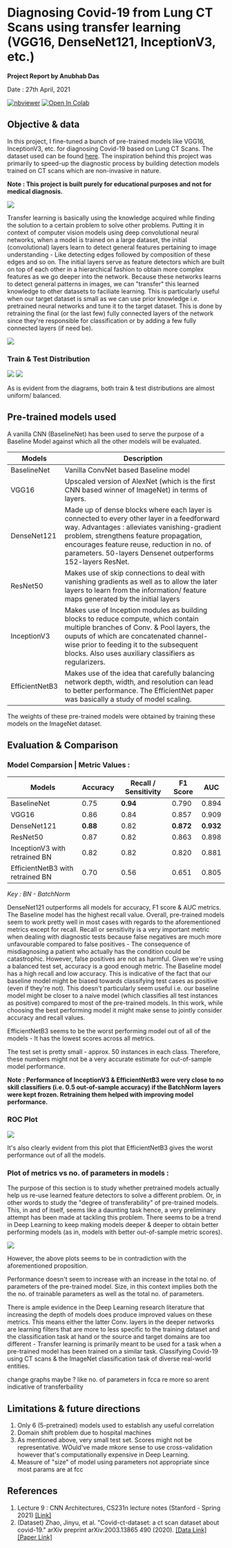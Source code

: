 # Diagnosing Covid-19 from Lung CT Scans using transfer learning (VGG16, DenseNet121, InceptionV3, etc.)

**Project Report by Anubhab Das** 

Date : 27th April, 2021

[![nbviewer](https://img.shields.io/badge/render-nbviewer-orange.svg)](https://nbviewer.jupyter.org/github/anubhabdaserrr/lung-ct-scan-covid-pred-transfer-learn/blob/main/lung_ct_scan_covid_pred_nb.ipynb)
[![Open In Colab](https://colab.research.google.com/assets/colab-badge.svg)](https://colab.research.google.com/github/anubhabdaserrr/lung-ct-scan-covid-pred-transfer-learn/blob/main/lung_ct_scan_covid_pred_nb.ipynb)

## Objective & data

In this project, I fine-tuned a bunch of pre-trained models like VGG16, InceptionV3, etc. for diagnosing Covid-19 based on Lung CT Scans. The dataset used can be found [here](https://www.kaggle.com/luisblanche/covidct). The inspiration behind this project was primarily to speed-up the diagnostic process by building detection models trained on CT scans which are non-invasive in nature.

**Note : This project is built purely for educational purposes and not for medical diagnosis.**

![](./misc/imgs_ct_scans.png)

Transfer learning is basically using the knowledge acquired while finding the solution to a certain problem to solve other problems. Putting it in context of computer vision models using deep convolutional neural networks, when a model is trained on a large dataset, the initial (convolutional) layers learn to detect general features pertaining to image understanding - Like detecting edges followed by composition of these edges and so on. The initial layers serve as feature detectors which are built on top of each other in a hierarchical fashion to obtain more complex features as we go deeper into the network. Because these networks learns to detect general patterns in images, we can "transfer" this learned knowledge to other datasets to faciliate learning. This is particularly useful when our target dataset is small as we can use prior knowledge i.e. pretrained neural networks and tune it to the target dataset. This is done by retraining the final (or the last few) fully connected layers of the network since they're responsible for classification or by adding a few fully connected layers (if need be).

![](./misc/transfer_learn_net.png)

### Train & Test Distribution

![](./misc/train_distrib.png) ![](./misc/test_distrib.png)

As is evident from the diagrams, both train & test distributions are almost uniform/ balanced.

## Pre-trained models used

A vanilla CNN (BaselineNet) has been used to serve the purpose of a Baseline Model against which all the other models will be evaluated.

| Models         	| Description 	| 
|----------------	|----------	|
| BaselineNet    	| Vanilla ConvNet based Baseline model     	|
| VGG16          	| Upscaled version of AlexNet (which is the first CNN based winner of ImageNet) in terms of layers.	|
| DenseNet121    	| Made up of dense blocks where each layer is connected to every other layer in a feedforward way. Advantages :  alleviates vanishing-gradient problem, strengthens feature propagation, encourages feature reuse, reduction in no. of parameters. 50-layers Densenet outperforms 152-layers ResNet.  	|
| ResNet50       	| Makes use of skip connections to deal with vanishing gradients as well as to allow the later layers to learn from the information/ feature maps generated by the initial layers     	|
| InceptionV3    	| Makes use of Inception modules as building blocks to reduce compute, which contain multiple branches of Conv. & Pool layers, the ouputs of which are concatenated channel-wise prior to feeding it to the subsequent blocks. Also uses auxiliary classifiers as regularizers.    	|
| EfficientNetB3 	|  Makes use of the idea that carefully balancing network depth, width, and resolution can lead to better performance. The EfficientNet paper was basically a study of model scaling.   	|

The weights of these pre-trained models were obtained by training these models on the ImageNet dataset.

## Evaluation & Comparison

### Model Comparsion | Metric Values : 

| Models         	                  | Accuracy 	| Recall / Sensitivity 	| F1 Score 	| AUC   	|
|----------------	                  |----------	|----------------------	|----------	|-------	|
| BaselineNet    	                  | 0.75     	| **0.94**                 	| 0.790    	| 0.894 	|
| VGG16          	                  | 0.86     	| 0.84                 	| 0.857    	| 0.909 	|
| DenseNet121    	                  | **0.88**     	| 0.82                 	| **0.872**    	| **0.932** 	|
| ResNet50       	                  | 0.87     	| 0.82                 	| 0.863    	| 0.898 	|
| InceptionV3 with retrained BN    	| 0.82     	| 0.82                 	| 0.820    	| 0.881 	|
| EfficientNetB3 with retrained BN 	| 0.70     	| 0.56                 	| 0.651    	| 0.805 	|

*Key : BN - BatchNorm*

DenseNet121 outperforms all models for accuracy, F1 score & AUC metrics. The Baseline model has the highest recall value. Overall, pre-trained models seem to work pretty well in most cases with regards to the aforementioned metrics except for recall. Recall or sensitivity is a very important metric when dealing with diagnostic tests because false negatives are much more unfavourable compared to false positives - The consequence of misdiagnosing a patient who actually has the condition could be catastrophic. However, false positives are not as harmful. Given we're using a balanced test set, accuracy is a good enough metric. The Baseline model has a high recall and low accuracy. This is indicative of the fact that our baseline model might be biased towards classifying test cases as positive (even if they're not). This doesn't particularly seem useful i.e. our baseline model might be closer to a naive model (which classifies all test instances as positive) compared to most of the pre-trained models. In this work, while choosing the best performing model it might make sense to jointly consider accuracy and recall values.

EfficientNetB3 seems to be the worst performing model out of all of the models - It has the lowest scores across all metrics.

The test set is pretty small - approx. 50 instances in each class. Therefore, these numbers might not be a very accurate estimate for out-of-sample model performance.

**Note : Performance of InceptionV3 & EfficientNetB3 were very close to no skill classifiers (i.e. 0.5 out-of-sample accuracy) if the BatchNorm layers were kept frozen. Retraining them helped with improving model performance.**

### ROC Plot

<img src="./misc/roc_curves.png"/> 

It's also clearly evident from this plot that EfficientNetB3 gives the worst performance out of all the models.

### Plot of metrics vs no. of parameters in models :

The purpose of this section is to study whether pretrained models actually help us re-use learned feature detectors to solve a different problem. Or, in other words to study the "degree of transferability" of pre-trained models. This, in and of itself, seems like a daunting task hence, a very preliminary attempt has been made at tackling this problem. There seems to be a trend in Deep Learning to keep making models deeper & deeper to obtain better performing models (as in, models with better out-of-sample metric scores).

<img src="./misc/metrics_nontrainable_params_plot.png"/> 

However, the above plots seems to be in contradiction with the aforementioned proposition.

Performance doesn't seem to increase with an increase in the total no. of parameters of the pre-trained model. Size, in this context implies both the the no. of trainable parameters as well as the total no. of parameters.

There is ample evidence in the Deep Learning research literature that increasing the depth of models does produce improved values on these metrics. This means either the latter Conv. layers in the deeper networks are learning filters that are more to less specific to the training dataset and the classification task at hand or the source and target domains are too different - Transfer learning is primarily meant to be used for a task when a pre-trained model has been trained on a similar task. Classifying Covid-19 using CT scans & the ImageNet classification task of diverse real-world entities.


change graphs maybe ? like no. of parameters in fcca re more so arent indicative of transferbaility

## Limitations & future directions 
1. Only 6 (5-pretrained) models used to establish any useful correlation
2. Domain shift problem due to hospital machines
3. As mentioned above, very small test set. Scores might not be representative. WOuld've made mkore sense to use cross-validation however that's computationally expensive in Deep Learning.
4. Measure of "size" of model using parameters not appropriate since most params are at fcc

## References
1. Lecture 9 : CNN Architectures, CS231n lecture notes (Stanford - Spring 2021) [[Link]](http://cs231n.stanford.edu/slides/2021/lecture_9.pdf)
2. (Dataset) Zhao, Jinyu, et al. "Covid-ct-dataset: a ct scan dataset about covid-19." arXiv preprint arXiv:2003.13865 490 (2020). [[Data Link]](https://www.kaggle.com/luisblanche/covidct)  [[Paper Link]](https://arxiv.org/abs/2003.13865)
